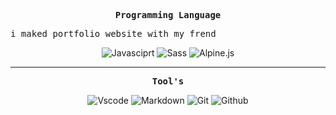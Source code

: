 <p align="center"><samp><strong>Programming Language</strong></samp></p>
<pre>i maked portfolio website with my frend</pre>
<p align="center">
  <img src="https://img.shields.io/badge/-Javasciprt-black?style=for-the-badge&logo=javascript" alt="Javasciprt" />
   <img src="https://img.shields.io/badge/-Sass-pink?style=for-the-badge&logo=sass" alt="Sass" />
  <img src="https://img.shields.io/badge/-Alpine.js-blue?style=for-the-badge&logo=alpine.js" alt="Alpine.js" />
</p>

<hr/>

<p align="center"><samp><strong>Tool's</strong></samp></p>
<p align="center">
  <img src="https://img.shields.io/badge/-vscode-white?style=for-the-badge&logo=Visual-Studio-Code&logoColor=darkblue" alt="Vscode" />
    <img src="https://img.shields.io/badge/-markdown-white?style=for-the-badge&logo=markdown&logoColor=black" alt="Markdown" />
  <img src="https://img.shields.io/badge/-git-gray?style=for-the-badge&logo=git" alt="Git" />
  <img src="https://img.shields.io/badge/-Github-black?style=for-the-badge&logo=github" alt="Github" />
</p>
